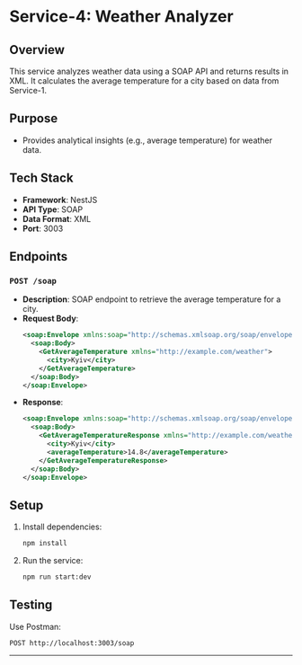 # Service-4: Weather Analyzer

## Overview
This service analyzes weather data using a SOAP API and returns results in XML. It calculates the average temperature for a city based on data from Service-1.

## Purpose
- Provides analytical insights (e.g., average temperature) for weather data.

## Tech Stack
- **Framework**: NestJS
- **API Type**: SOAP
- **Data Format**: XML
- **Port**: 3003

## Endpoints

### `POST /soap`
- **Description**: SOAP endpoint to retrieve the average temperature for a city.
- **Request Body**:
  ```xml
  <soap:Envelope xmlns:soap="http://schemas.xmlsoap.org/soap/envelope/">
    <soap:Body>
      <GetAverageTemperature xmlns="http://example.com/weather">
        <city>Kyiv</city>
      </GetAverageTemperature>
    </soap:Body>
  </soap:Envelope>
  ```
- **Response**:
  ```xml
  <soap:Envelope xmlns:soap="http://schemas.xmlsoap.org/soap/envelope/">
    <soap:Body>
      <GetAverageTemperatureResponse xmlns="http://example.com/weather">
        <city>Kyiv</city>
        <averageTemperature>14.8</averageTemperature>
      </GetAverageTemperatureResponse>
    </soap:Body>
  </soap:Envelope>
  ```

## Setup
1. Install dependencies:
   ```bash
   npm install
   ```
2. Run the service:
   ```bash
   npm run start:dev
   ```

## Testing
Use Postman:
```http
POST http://localhost:3003/soap
```

---